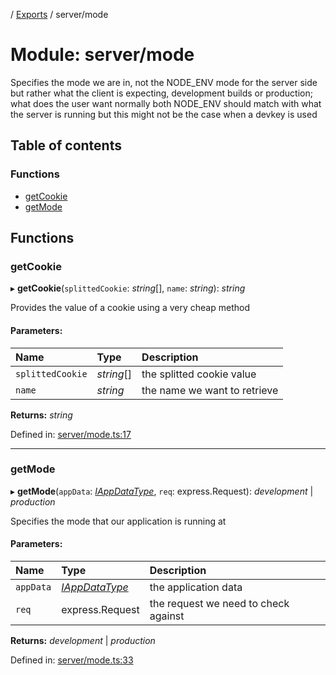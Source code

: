 [](../README.md) / [Exports](../modules.md) / server/mode

# Module: server/mode

Specifies the mode we are in, not the NODE_ENV mode for the server side but rather what
the client is expecting, development builds or production; what does the user want
normally both NODE_ENV should match with what the server is running but this
might not be the case when a devkey is used

## Table of contents

### Functions

- [getCookie](server_mode.md#getcookie)
- [getMode](server_mode.md#getmode)

## Functions

### getCookie

▸ **getCookie**(`splittedCookie`: *string*[], `name`: *string*): *string*

Provides the value of a cookie using a very cheap method

#### Parameters:

Name | Type | Description |
:------ | :------ | :------ |
`splittedCookie` | *string*[] | the splitted cookie value   |
`name` | *string* | the name we want to retrieve    |

**Returns:** *string*

Defined in: [server/mode.ts:17](https://github.com/onzag/itemize/blob/55e63f2c/server/mode.ts#L17)

___

### getMode

▸ **getMode**(`appData`: [*IAppDataType*](../interfaces/server.iappdatatype.md), `req`: express.Request): *development* \| *production*

Specifies the mode that our application is running at

#### Parameters:

Name | Type | Description |
:------ | :------ | :------ |
`appData` | [*IAppDataType*](../interfaces/server.iappdatatype.md) | the application data   |
`req` | express.Request | the request we need to check against    |

**Returns:** *development* \| *production*

Defined in: [server/mode.ts:33](https://github.com/onzag/itemize/blob/55e63f2c/server/mode.ts#L33)
